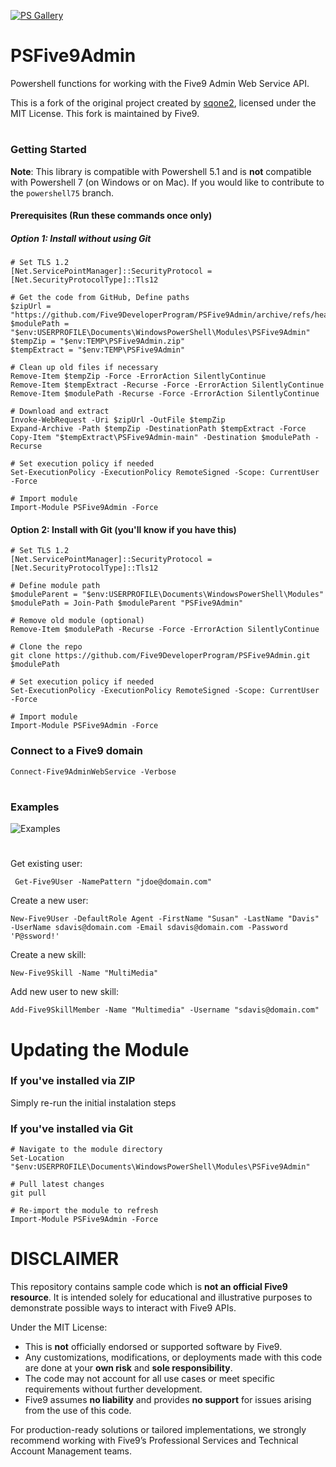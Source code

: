 [![PS Gallery](https://img.shields.io/badge/install-PS%20Gallery-blue.svg)](https://www.powershellgallery.com/packages/PSFive9Admin/)  

 
 # PSFive9Admin
Powershell functions for working with the Five9 Admin Web Service API.  

This is a fork of the original project created by [sqone2](https://github.com/sqone2), licensed under the MIT License.
This fork is maintained by Five9.
#

### Getting Started

**Note**: This library is compatible with Powershell 5.1 and is **not** compatible with Powershell 7 (on Windows or on Mac).  If you would like to contribute to the `powershell75` branch.

#### Prerequisites (Run these commands once only)
##### Option 1: Install without using Git
    # Set TLS 1.2
    [Net.ServicePointManager]::SecurityProtocol = [Net.SecurityProtocolType]::Tls12

    # Get the code from GitHub, Define paths
    $zipUrl = "https://github.com/Five9DeveloperProgram/PSFive9Admin/archive/refs/heads/main.zip"
    $modulePath = "$env:USERPROFILE\Documents\WindowsPowerShell\Modules\PSFive9Admin"
    $tempZip = "$env:TEMP\PSFive9Admin.zip"
    $tempExtract = "$env:TEMP\PSFive9Admin"

    # Clean up old files if necessary
    Remove-Item $tempZip -Force -ErrorAction SilentlyContinue
    Remove-Item $tempExtract -Recurse -Force -ErrorAction SilentlyContinue
    Remove-Item $modulePath -Recurse -Force -ErrorAction SilentlyContinue

    # Download and extract
    Invoke-WebRequest -Uri $zipUrl -OutFile $tempZip
    Expand-Archive -Path $tempZip -DestinationPath $tempExtract -Force
    Copy-Item "$tempExtract\PSFive9Admin-main" -Destination $modulePath -Recurse

    # Set execution policy if needed
    Set-ExecutionPolicy -ExecutionPolicy RemoteSigned -Scope: CurrentUser -Force

    # Import module
    Import-Module PSFive9Admin -Force

#### Option 2: Install with Git (you'll know if you have this)
    # Set TLS 1.2
    [Net.ServicePointManager]::SecurityProtocol = [Net.SecurityProtocolType]::Tls12

    # Define module path
    $moduleParent = "$env:USERPROFILE\Documents\WindowsPowerShell\Modules"
    $modulePath = Join-Path $moduleParent "PSFive9Admin"

    # Remove old module (optional)
    Remove-Item $modulePath -Recurse -Force -ErrorAction SilentlyContinue

    # Clone the repo
    git clone https://github.com/Five9DeveloperProgram/PSFive9Admin.git $modulePath

    # Set execution policy if needed
    Set-ExecutionPolicy -ExecutionPolicy RemoteSigned -Scope: CurrentUser -Force

    # Import module
    Import-Module PSFive9Admin -Force


### Connect to a Five9 domain
    Connect-Five9AdminWebService -Verbose

# 

### Examples


![Examples](https://github.com/Five9DeveloperProgram/PSFive9Admin/blob/main/assets/psfive9admin-example.png)


#

Get existing user:

     Get-Five9User -NamePattern "jdoe@domain.com"


Create a new user:

    New-Five9User -DefaultRole Agent -FirstName "Susan" -LastName "Davis" -UserName sdavis@domain.com -Email sdavis@domain.com -Password 'P@ssword!'


Create a new skill:

    New-Five9Skill -Name "MultiMedia"
    
  
Add new user to new skill:

    Add-Five9SkillMember -Name "Multimedia" -Username "sdavis@domain.com"

# Updating the Module
### If you've installed via ZIP
Simply re-run the initial instalation steps

### If you've installed via Git
    # Navigate to the module directory
    Set-Location "$env:USERPROFILE\Documents\WindowsPowerShell\Modules\PSFive9Admin"

    # Pull latest changes
    git pull

    # Re-import the module to refresh
    Import-Module PSFive9Admin -Force


# DISCLAIMER

This repository contains sample code which is **not an official Five9 resource**. It is intended solely for educational and illustrative purposes to demonstrate possible ways to interact with Five9 APIs.

Under the MIT License:

- This is **not** officially endorsed or supported software by Five9.
- Any customizations, modifications, or deployments made with this code are done at your **own risk** and **sole responsibility**.
- The code may not account for all use cases or meet specific requirements without further development.
- Five9 assumes **no liability** and provides **no support** for issues arising from the use of this code.

For production-ready solutions or tailored implementations, we strongly recommend working with Five9’s Professional Services and Technical Account Management teams.
